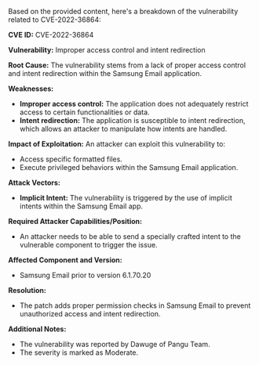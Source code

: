 Based on the provided content, here's a breakdown of the vulnerability related to CVE-2022-36864:

**CVE ID:** CVE-2022-36864

**Vulnerability:** Improper access control and intent redirection

**Root Cause:** The vulnerability stems from a lack of proper access control and intent redirection within the Samsung Email application.

**Weaknesses:**
- **Improper access control:** The application does not adequately restrict access to certain functionalities or data.
- **Intent redirection:** The application is susceptible to intent redirection, which allows an attacker to manipulate how intents are handled.

**Impact of Exploitation:** An attacker can exploit this vulnerability to:
- Access specific formatted files.
- Execute privileged behaviors within the Samsung Email application.

**Attack Vectors:**
- **Implicit Intent:** The vulnerability is triggered by the use of implicit intents within the Samsung Email app.

**Required Attacker Capabilities/Position:**
- An attacker needs to be able to send a specially crafted intent to the vulnerable component to trigger the issue.

**Affected Component and Version:**
- Samsung Email prior to version 6.1.70.20

**Resolution:**
- The patch adds proper permission checks in Samsung Email to prevent unauthorized access and intent redirection.

**Additional Notes:**
- The vulnerability was reported by Dawuge of Pangu Team.
- The severity is marked as Moderate.